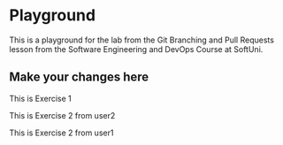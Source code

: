 # Playground
This is a playground for the lab from the Git Branching and Pull Requests lesson from the Software Engineering and DevOps Course at SoftUni.

## Make your changes here
This is Exercise 1  

This is Exercise 2 from user2  

This is Exercise 2 from user1  

